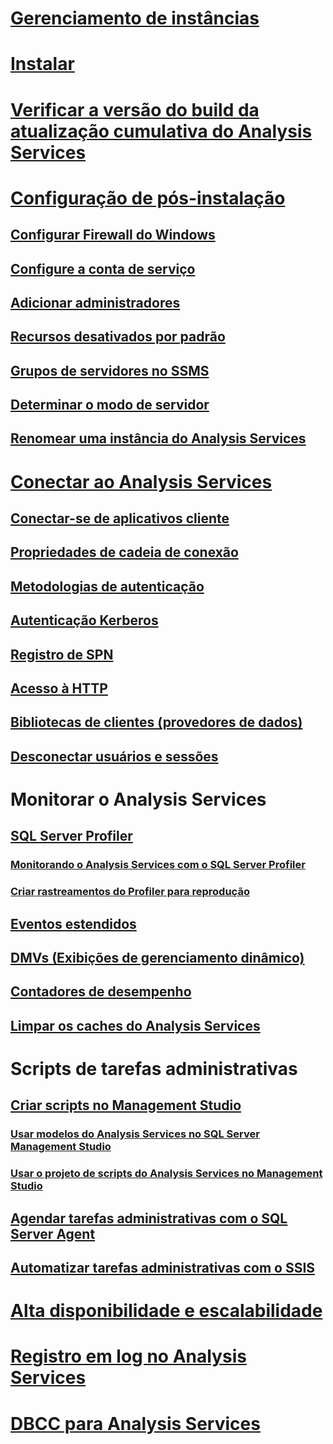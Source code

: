 # [Gerenciamento de instâncias](analysis-services-instance-management.md)  
# [Instalar](../../analysis-services/instances/install-windows/install-analysis-services.md)
# [Verificar a versão do build da atualização cumulativa do Analysis Services](analysis-services-component-version.md)
# [Configuração de pós-instalação](post-install-configuration-analysis-services.md)  
## [Configurar Firewall do Windows](configure-the-windows-firewall-to-allow-analysis-services-access.md)  
## [Configure a conta de serviço](configure-service-accounts-analysis-services.md)  
## [Adicionar administradores](grant-server-admin-rights-to-an-analysis-services-instance.md)  
## [Recursos desativados por padrão](features-off-by-default-analysis-services.md)  
## [Grupos de servidores no SSMS](register-an-analysis-services-instance-in-a-server-group.md)  
## [Determinar o modo de servidor](determine-the-server-mode-of-an-analysis-services-instance.md)  
## [Renomear uma instância do Analysis Services](rename-an-analysis-services-instance.md)  
# [Conectar ao Analysis Services](connect-to-analysis-services.md)  
## [Conectar-se de aplicativos cliente](connect-from-client-applications-analysis-services.md)  
## [Propriedades de cadeia de conexão](connection-string-properties-analysis-services.md)  
## [Metodologias de autenticação](authentication-methodologies-supported-by-analysis-services.md)  
## [Autenticação Kerberos](configure-analysis-services-for-kerberos-constrained-delegation.md)  
## [Registro de SPN](spn-registration-for-an-analysis-services-instance.md)  
## [Acesso à HTTP](configure-http-access-to-analysis-services-on-iis-8-0.md)  
## [Bibliotecas de clientes (provedores de dados)](data-providers-used-for-analysis-services-connections.md)  
## [Desconectar usuários e sessões](disconnect-users-and-sessions-on-analysis-services-server.md)  
# Monitorar o Analysis Services
## [SQL Server Profiler](use-sql-server-profiler-to-monitor-analysis-services.md)  
### [Monitorando o Analysis Services com o SQL Server Profiler](introduction-to-monitoring-analysis-services-with-sql-server-profiler.md)  
### [Criar rastreamentos do Profiler para reprodução](create-profiler-traces-for-replay-analysis-services.md)  
## [Eventos estendidos](monitor-analysis-services-with-sql-server-extended-events.md)  
## [DMVs (Exibições de gerenciamento dinâmico)](use-dynamic-management-views-dmvs-to-monitor-analysis-services.md)  
## [Contadores de desempenho](performance-counters-ssas.md)  
## [Limpar os caches do Analysis Services](clear-the-analysis-services-caches.md)  
# Scripts de tarefas administrativas
## [Criar scripts no Management Studio](create-analysis-services-scripts-in-management-studio.md)  
### [Usar modelos do Analysis Services no SQL Server Management Studio](use-analysis-services-templates-in-sql-server-management-studio.md)  
### [Usar o projeto de scripts do Analysis Services no Management Studio](analysis-services-scripts-project-in-sql-server-management-studio.md)  
## [Agendar tarefas administrativas com o SQL Server Agent](schedule-ssas-administrative-tasks-with-sql-server-agent.md)  
## [Automatizar tarefas administrativas com o SSIS](automate-analysis-services-administrative-tasks-with-ssis.md)  
# [Alta disponibilidade e escalabilidade](high-availability-and-scalability-in-analysis-services.md)  
# [Registro em log no Analysis Services](log-operations-in-analysis-services.md)  
# [DBCC para Analysis Services](database-consistency-checker-dbcc-for-analysis-services.md)  
